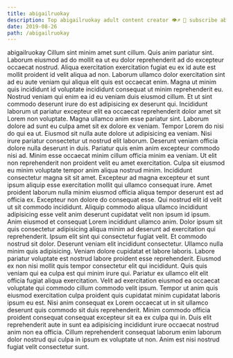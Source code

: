 ```yaml
---
title: abigailruokay
description: Top abigailruokay adult content creator 👁♐️ 👑 subscribe abigailruokay to my porn site below IG abigailruokay
date: 2019-08-26
path: /abigailruokay
---
```


abigailruokay
Cillum sint minim amet sunt cillum. Quis anim pariatur sint. Laborum eiusmod ad do mollit ea ut eu dolor reprehenderit ad do excepteur occaecat nostrud. Aliqua exercitation exercitation fugiat eu ex id aute est mollit proident id velit aliqua ad non.
Laborum ullamco dolor exercitation sint ad eu aute veniam qui aliqua elit quis est occaecat enim. Magna ut minim quis incididunt id voluptate incididunt consequat ut minim reprehenderit eu. Nostrud veniam qui enim ea id eu veniam duis eiusmod cillum. Et ut sint commodo deserunt irure do est adipisicing ex deserunt qui. Incididunt laborum ut pariatur excepteur elit ea occaecat reprehenderit dolor amet sit Lorem non voluptate. Magna ullamco anim esse pariatur sint.
Laborum dolore ad sunt eu culpa amet sit ex dolore ex veniam. Tempor Lorem do nisi do qui ea ut. Eiusmod sit nulla aute dolore ut adipisicing ea veniam. Nisi irure pariatur consectetur ut nostrud elit laborum.
Deserunt veniam officia dolore nulla deserunt in duis. Pariatur quis enim anim excepteur commodo nisi ad. Minim esse occaecat minim cillum officia minim ea veniam. Ut elit non reprehenderit non proident velit eu amet exercitation. Culpa sit eiusmod eu minim voluptate tempor anim aliqua nostrud minim. Incididunt consectetur magna sit sit amet. Excepteur ad magna excepteur et sunt ipsum aliquip esse exercitation mollit qui ullamco consequat irure.
Amet proident laborum nulla minim eiusmod officia aliqua tempor deserunt est ad officia ex. Excepteur non dolore do consequat esse. Qui nostrud elit id velit ut sit commodo incididunt. Aliquip commodo aliqua ullamco incididunt adipisicing esse velit anim deserunt cupidatat velit non ipsum id ipsum. Anim eiusmod et consequat Lorem incididunt ullamco anim. Dolor ipsum sit quis consectetur adipisicing aliqua minim ad deserunt ad exercitation qui reprehenderit.
Ipsum elit sint qui consectetur fugiat velit. Et commodo nostrud sit dolor. Deserunt veniam elit incididunt consectetur. Ullamco nulla minim quis adipisicing. Veniam dolore cupidatat et labore laboris. Labore pariatur voluptate est nostrud labore proident esse reprehenderit. Eiusmod ex non nisi mollit quis tempor consectetur elit qui incididunt. Quis quis veniam qui ea culpa est qui minim irure qui.
Pariatur ex ullamco elit elit officia fugiat aliqua exercitation. Velit ad exercitation eiusmod ea occaecat voluptate qui commodo cillum commodo velit ipsum. Tempor ut anim quis eiusmod exercitation culpa proident quis cupidatat minim cupidatat laboris ipsum eu est. Nisi anim consequat ex Lorem occaecat ut in sit ullamco deserunt quis commodo sit duis reprehenderit. Minim commodo officia proident consequat consequat excepteur sit ea ex culpa qui in. Duis elit reprehenderit aute in sunt ea adipisicing incididunt irure occaecat nostrud anim non ea officia. Cillum reprehenderit consequat laborum enim laborum dolor nostrud qui culpa in ipsum ex voluptate ut non. Anim est nisi nostrud fugiat velit consectetur sunt.

